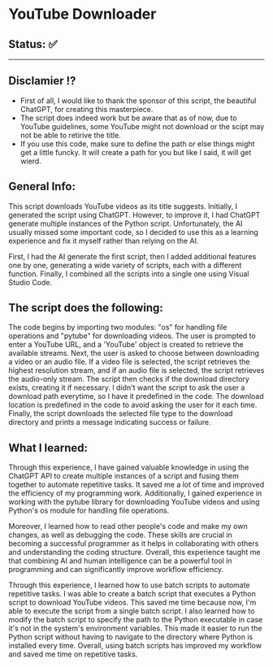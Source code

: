 # YouTube Downloader
## Status: ✅
---
## Disclamier !?
- First of all, I would like to thank the sponsor of this script, the beautiful ChatGPT, for creating this masterpiece.
- The script does indeed work but be aware that as of now, due to YouTube guidelines, some YouTube might not download or the scipt may not be able to retirive the title.
- If you use this code, make sure to define the path or else things might get a little funcky. It will create a path for you but like I said, it will get wierd.

## General Info:
This script downloads YouTube videos as its title suggests. Initially, I generated the script using ChatGPT. However, to improve it, I had ChatGPT generate multiple instances of the Python script. Unfortunately, the AI usually missed some important code, so I decided to use this as a learning experience and fix it myself rather than relying on the AI.

First, I had the AI generate the first script, then I added additional features one by one, generating a wide variety of scripts, each with a different function. Finally, I combined all the scripts into a single one using Visual Studio Code.

## The script does the following:

The code begins by importing two modules: "os" for handling file operations and "pytube" for downloading videos. The user is prompted to enter a YouTube URL, and a 'YouTube' object is created to retrieve the available streams. Next, the user is asked to choose between downloading a video or an audio file. If a video file is selected, the script retrieves the highest resolution stream, and if an audio file is selected, the script retrieves the audio-only stream. The script then checks if the download directory exists, creating it if necessary. I didn't want the script to ask the user a download path everytime, so I have it predefined in the code. The download location is predefined in the code to avoid asking the user for it each time. Finally, the script downloads the selected file type to the download directory and prints a message indicating success or failure.

## What I learned:

Through this experience, I have gained valuable knowledge in using the ChatGPT API to create multiple instances of a script and fusing them together to automate repetitive tasks. It saved me a lot of time and improved the efficiency of my programming work. Additionally, I gained experience in working with the pytube library for downloading YouTube videos and using Python's os module for handling file operations.

Moreover, I learned how to read other people's code and make my own changes, as well as debugging the code. These skills are crucial in becoming a successful programmer as it helps in collaborating with others and understanding the coding structure. Overall, this experience taught me that combining AI and human intelligence can be a powerful tool in programming and can significantly improve workflow efficiency.

Through this experience, I learned how to use batch scripts to automate repetitive tasks. I was able to create a batch script that executes a Python script to download YouTube videos. This saved me time because now, I'm able to execute the script from a single batch script. I also learned how to modify the batch script to specify the path to the Python executable in case it's not in the system's environment variables. This made it easier to run the Python script without having to navigate to the directory where Python is installed every time. Overall, using batch scripts has improved my workflow and saved me time on repetitive tasks.
